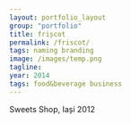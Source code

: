 ```yaml
---
layout: portfolio_layout
group: "portfolio"
title: frișcot
permalink: /friscot/
tags: naming branding
image: /images/temp.png
tagline: 
year: 2014
tags: food&beverage business
---
```


Sweets Shop, Iași 2012